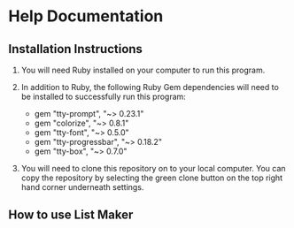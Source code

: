 # Help Documentation

## Installation Instructions

1. You will need Ruby installed on your computer to run this program.
2. In addition to Ruby, the following Ruby Gem dependencies will need to be installed to successfully run this program:

    - gem "tty-prompt", "~> 0.23.1"
    - gem "colorize", "~> 0.8.1"
    - gem "tty-font", "~> 0.5.0"
    - gem "tty-progressbar", "~> 0.18.2"
    - gem "tty-box", "~> 0.7.0"

3. You will need to clone this repository on to your local computer. You can copy the repository by selecting the green clone button on the top right hand corner underneath settings.

## How to use List Maker




